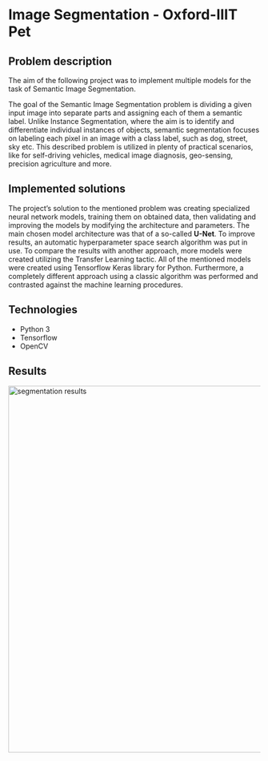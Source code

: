 # Image Segmentation - Oxford-IIIT Pet

## Problem description

The aim of the following project was to implement multiple models for the task of Semantic Image Segmentation. 

The goal of the Semantic Image Segmentation problem is dividing a given input image into separate parts and assigning each of them a semantic label. Unlike Instance Segmentation, where the aim is to identify and differentiate individual instances of objects, semantic segmentation focuses on labeling each pixel in an image with a class label, such as dog, street, sky etc. This described problem is utilized in plenty of practical scenarios, like for self-driving vehicles, medical image diagnosis, geo-sensing, precision agriculture and more.

## Implemented solutions

The project’s solution to the mentioned problem was creating specialized neural network models, training them on obtained data, then validating and improving the models by modifying the architecture and parameters. The main chosen model architecture was that of a so-called **U-Net**. To improve results, an automatic hyperparameter space search algorithm was put in use. To compare the results with another approach, more models were created utilizing the Transfer Learning tactic. All of the mentioned models were created using Tensorflow Keras library for Python. Furthermore, a completely different approach using a classic algorithm was performed and contrasted against the machine learning procedures.

## Technologies

* Python 3
* Tensorflow
* OpenCV

## Results

<img width="734" alt="segmentation results" src="https://github.com/mhawryluk/pets-image-segmentation/assets/70582973/4106c9a7-316e-4a23-9d45-925c65c607df">
